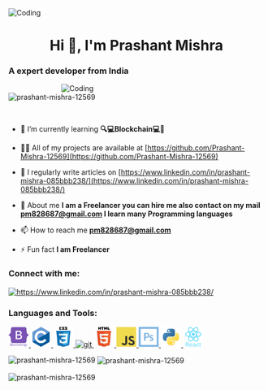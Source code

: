 <img alt="Coding" width="1500" height="300" src="https://c.tenor.com/lQscD8Sey_EAAAAC/blockchain-distributed.gif">
<h1 align="center">Hi 👋, I'm Prashant Mishra</h1>
<h3 align="cente">A expert developer from India</h3>
<img align="right" alt="Coding" width="400" src="https://cdn.dribbble.com/users/1162077/screenshots/3848914/programmer.gif">

<p align="left"> <img src="https://komarev.com/ghpvc/?username=prashant-mishra-12569&label=Profile%20views&color=0e75b6&style=flat" alt="prashant-mishra-12569" /> </p>

<p align="left"> <a href="https://twitter.com/" target="blank"><img src="https://img.shields.io/twitter/follow/?logo=twitter&style=for-the-badge" alt="" /></a> </p>

- 🌱 I’m currently learning **🔍💻Blockchain💻🔎**

- 👨‍💻 All of my projects are available at [https://github.com/Prashant-Mishra-12569](https://github.com/Prashant-Mishra-12569)

- 📝 I regularly write articles on [https://www.linkedin.com/in/prashant-mishra-085bbb238/](https://www.linkedin.com/in/prashant-mishra-085bbb238/)

- 💬 About me **I am a Freelancer you can hire me also contact on my mail pm828687@gmail.com I learn many Programming languages**

- 📫 How to reach me **pm828687@gmail.com**

- ⚡ Fun fact **I am Freelancer**

<h3 align="left">Connect with me:</h3>
<p align="left">
<a href="https://linkedin.com/in/https://www.linkedin.com/in/prashant-mishra-085bbb238/" target="blank"><img align="center" src="https://raw.githubusercontent.com/rahuldkjain/github-profile-readme-generator/master/src/images/icons/Social/linked-in-alt.svg" alt="https://www.linkedin.com/in/prashant-mishra-085bbb238/" height="30" width="40" /></a>
</p>

<h3 align="left">Languages and Tools:</h3>
<p align="left"> <a href="https://getbootstrap.com" target="_blank" rel="noreferrer"> <img src="https://raw.githubusercontent.com/devicons/devicon/master/icons/bootstrap/bootstrap-plain-wordmark.svg" alt="bootstrap" width="40" height="40"/> </a> <a href="https://www.cprogramming.com/" target="_blank" rel="noreferrer"> <img src="https://raw.githubusercontent.com/devicons/devicon/master/icons/c/c-original.svg" alt="c" width="40" height="40"/> </a> <a href="https://www.w3schools.com/css/" target="_blank" rel="noreferrer"> <img src="https://raw.githubusercontent.com/devicons/devicon/master/icons/css3/css3-original-wordmark.svg" alt="css3" width="40" height="40"/> </a> <a href="https://git-scm.com/" target="_blank" rel="noreferrer"> <img src="https://www.vectorlogo.zone/logos/git-scm/git-scm-icon.svg" alt="git" width="40" height="40"/> </a> <a href="https://www.w3.org/html/" target="_blank" rel="noreferrer"> <img src="https://raw.githubusercontent.com/devicons/devicon/master/icons/html5/html5-original-wordmark.svg" alt="html5" width="40" height="40"/> </a> <a href="https://developer.mozilla.org/en-US/docs/Web/JavaScript" target="_blank" rel="noreferrer"> <img src="https://raw.githubusercontent.com/devicons/devicon/master/icons/javascript/javascript-original.svg" alt="javascript" width="40" height="40"/> </a> <a href="https://www.photoshop.com/en" target="_blank" rel="noreferrer"> <img src="https://raw.githubusercontent.com/devicons/devicon/master/icons/photoshop/photoshop-line.svg" alt="photoshop" width="40" height="40"/> </a> <a href="https://www.python.org" target="_blank" rel="noreferrer"> <img src="https://raw.githubusercontent.com/devicons/devicon/master/icons/python/python-original.svg" alt="python" width="40" height="40"/> </a> <a href="https://reactjs.org/" target="_blank" rel="noreferrer"> <img src="https://raw.githubusercontent.com/devicons/devicon/master/icons/react/react-original-wordmark.svg" alt="react" width="40" height="40"/> </a> </p>

<p><img align="left" src="https://github-readme-stats.vercel.app/api/top-langs?username=prashant-mishra-12569&show_icons=true&locale=en&layout=compact" alt="prashant-mishra-12569" /></p>

<p>&nbsp;<img align="center" src="https://github-readme-stats.vercel.app/api?username=prashant-mishra-12569&show_icons=true&locale=en" alt="prashant-mishra-12569" /></p>

<p><img align="center" src="https://github-readme-streak-stats.herokuapp.com/?user=prashant-mishra-12569&" alt="prashant-mishra-12569" /></p>
